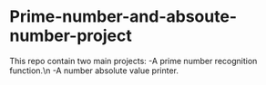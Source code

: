# Prime-number-and-absoute-number-project
This repo contain two main projects:
  -A prime number recognition function.\n
  -A number absolute value printer.
